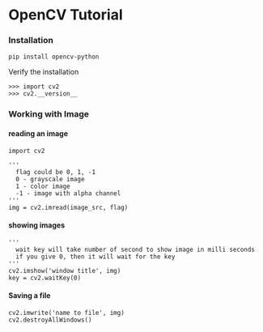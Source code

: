 # OpenCV Tutorial

### Installation
`pip install opencv-python` 

Verify the installation
~~~
>>> import cv2
>>> cv2.__version__
~~~

### Working with Image

#### reading an image
~~~
import cv2

'''
  flag could be 0, 1, -1
  0 - grayscale image
  1 - color image
  -1 - image with alpha channel
'''
img = cv2.imread(image_src, flag) 
~~~

#### showing images
~~~
'''
  wait key will take number of second to show image in milli seconds
  if you give 0, then it will wait for the key
'''
cv2.imshow('window title', img)
key = cv2.waitKey(0)
~~~

#### Saving a file
~~~
cv2.imwrite('name to file', img)
cv2.destroyAllWindows()
~~~
